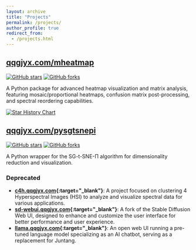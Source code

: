 ```yaml
---
layout: archive
title: "Projects"
permalink: /projects/
author_profile: true
redirect_from:
  - /projects.html
---
```


## **[qqgjyx.com/mheatmap](https://qqgjyx.com/mheatmap)**

[![GitHub stars](https://img.shields.io/github/stars/qqgjyx/mheatmap?style=for-the-badge&logo=github&color=yellow)](https://github.com/qqgjyx/mheatmap/stargazers)
[![GitHub forks](https://img.shields.io/github/forks/qqgjyx/mheatmap?style=for-the-badge&logo=github&color=blue)](https://github.com/qqgjyx/mheatmap/network/members)

A Python package for advanced heatmap visualization and matrix analysis, featuring mosaic/proportional heatmaps, confusion matrix post-processing, and spectral reordering capabilities.

[![Star History Chart](https://api.star-history.com/svg?repos=qqgjyx/mheatmap&type=Date)](https://www.star-history.com/#qqgjyx/mheatmap&Date)

## **[qqgjyx.com/pysgtsnepi](https://qqgjyx.com/pysgtsnepi)**

[![GitHub stars](https://img.shields.io/github/stars/qqgjyx/pysgtsnepi?style=for-the-badge&logo=github&color=yellow)](https://github.com/qqgjyx/pysgtsnepi/stargazers)
[![GitHub forks](https://img.shields.io/github/forks/qqgjyx/pysgtsnepi?style=for-the-badge&logo=github&color=blue)](https://github.com/qqgjyx/pysgtsnepi/network/members)

A Python wrapper for the SG-t-SNE-Π algorithm for dimensionality reduction and visualization.

### Deprecated

- **[c4h.qqgjyx.com](https://c4h.qqgjyx.com/tree?){:target="_blank"}**: A project focused on clustering 4 Hyperspectral Images (HSI) to analyze and visualize spectral data for various applications.
- **[sd-webui.qqgjyx.com](https://sd-webui.qqgjyx.com){:target="_blank"}**: A fork of the Stable Diffusion Web UI, designed to enhance and customize the user interface for better performance and user experience.
- **[llama.qqgjyx.com](https://llama.qqgjyx.com){:target="_blank"}**: An open web UI running a pre-tuned language model specializing as an AI chatbot, serving as a replacement for Juntang.
